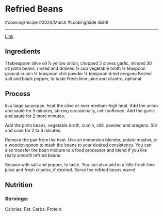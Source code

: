 # Refried Beans
#cooking/recipe #2020/March #cooking/side dish#
- - - -
[Link](https://www.twopeasandtheirpod.com/easy-refried-beans/)

## Ingredients
 1 tablespoon olive oil
 ½ yellow onion, chopped
 3 cloves garlic, minced
 30 oz pinto beans, rinsed and drained
 ½ cup vegetable broth
 ½ teaspoon ground cumin
 ½ teaspoon chili powder
 ¼ teaspoon dried oregano
 Kosher salt and black pepper, to taste
 Fresh lime juice and cilantro, optional

## Process
In a large saucepan, heat the olive oil over medium-high heat. Add the onion and sauté for 5 minutes, stirring occasionally, until softened. Add the garlic and sauté for 2 more minutes.

Add the pinto beans, vegetable broth, cumin, chili powder, and oregano. Stir and cook for 2 to 3 minutes.

Remove the pan from the heat. Use an immersion blender, potato masher, or a wooden spoon to mash the beans to your desired consistency. You can also transfer the bean mixture to a food processor and blend if you like really smooth refried beans.

Season with salt and pepper, to taste. You can also add in a little fresh lime juice and fresh cilantro, if desired. Serve the refried beans warm!

## Nutrition
### Servings:
Calories: 
Fat: 
Carbs: 
Protein: 